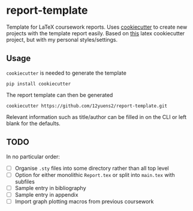 # report-template
Template for LaTeX coursework reports. Uses [cookiecutter](https://github.com/audreyr/cookiecutter) to create new projects with the template report easily. Based on [this](https://github.com/selimb/cookiecutter-latex-article) latex cookiecutter project, but with my personal styles/settings.

## Usage
`cookiecutter` is needed to generate the template

``` 
pip install cookiecutter
```
The report template can then be generated

```
cookiecutter https://github.com/12yuens2/report-template.git
```
Relevant information such as title/author can be filled in on the CLI or left blank for the defaults.

## TODO
In no particular order:
- [ ] Organise `.sty` files into some directory rather than all top level
- [ ] Option for either monolithic `Report.tex` or split into `main.tex` with subfiles
- [ ] Sample entry in bibliography
- [ ] Sample entry in appendix
- [ ] Import graph plotting macros from previous coursework
